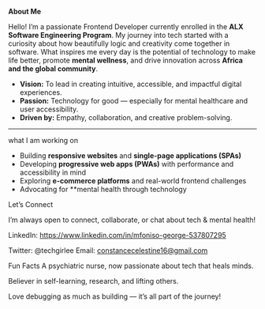  **About Me**

Hello! I’m a passionate Frontend Developer currently enrolled in the **ALX Software Engineering Program**. My journey into tech started with a curiosity about how beautifully logic and creativity come together in software. What inspires me every day is the potential of technology to make life better, promote **mental wellness**, and drive innovation across **Africa and the global community**.

- **Vision:** To lead in creating intuitive, accessible, and impactful digital experiences.
- **Passion:** Technology for good — especially for mental healthcare and user accessibility.
- **Driven by:** Empathy, collaboration, and creative problem-solving.

---

what I am working on

- Building **responsive websites** and **single-page applications (SPAs)**
- Developing **progressive web apps (PWAs)** with performance and accessibility in mind
- Exploring **e-commerce platforms** and real-world frontend challenges
- Advocating for **mental health through technology

Let’s Connect

I’m always open to connect, collaborate, or chat about tech & mental health!

LinkedIn: https://www.linkedin.com/in/mfoniso-george-537807295

Twitter: @techgirlee
Email: constancecelestine16@gmail.com

Fun Facts
A psychiatric nurse, now passionate about tech that heals minds.

Believer in self-learning, research, and lifting others.

Love debugging as much as building — it’s all part of the journey!
